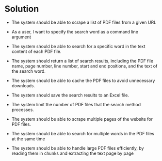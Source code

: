 # Solution

- The system should be able to scrape a list of PDF files from a given URL

- As a user, I want to specify the search word as a command line argument

- The system should be able to search for a specific word in the text content of each PDF file.

- The system should return a list of search results, including the PDF file name, page number, line number, start and end positions, and the text of the search word.

- The system should be able to cache the PDF files to avoid unnecessary downloads.

- The system should save the search results to an Excel file.

- The system limit the number of PDF files that the search method processes.

- The system should be able to scrape multiple pages of the website for PDF files.

- The system should be able to search for multiple words in the PDF files at the same time

- The system should be able to handle large PDF files efficiently, by reading them in chunks and extracting the text page by page
